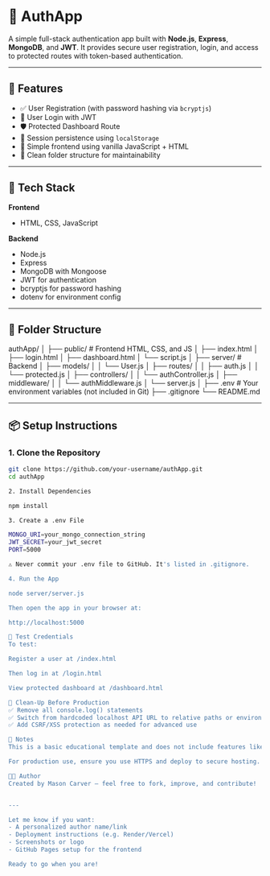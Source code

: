 # 🔐 AuthApp

A simple full-stack authentication app built with **Node.js**, **Express**, **MongoDB**, and **JWT**. It provides secure user registration, login, and access to protected routes with token-based authentication.

---

## 🚀 Features

- ✅ User Registration (with password hashing via `bcryptjs`)
- 🔐 User Login with JWT
- 🛡️ Protected Dashboard Route
- 🧠 Session persistence using `localStorage`
- 🧪 Simple frontend using vanilla JavaScript + HTML
- 📁 Clean folder structure for maintainability

---

## 🧱 Tech Stack

**Frontend**
- HTML, CSS, JavaScript

**Backend**
- Node.js
- Express
- MongoDB with Mongoose
- JWT for authentication
- bcryptjs for password hashing
- dotenv for environment config

---

## 📁 Folder Structure

authApp/
│
├── public/ # Frontend HTML, CSS, and JS
│ ├── index.html
│ ├── login.html
│ ├── dashboard.html
│ └── script.js
│
├── server/ # Backend
│ ├── models/
│ │ └── User.js
│ ├── routes/
│ │ ├── auth.js
│ │ └── protected.js
│ ├── controllers/
│ │ └── authController.js
│ ├── middleware/
│ │ └── authMiddleware.js
│ └── server.js
│
├── .env # Your environment variables (not included in Git)
├── .gitignore
└── README.md


---

## 📦 Setup Instructions

### 1. Clone the Repository

```bash
git clone https://github.com/your-username/authApp.git
cd authApp

2. Install Dependencies

npm install

3. Create a .env File

MONGO_URI=your_mongo_connection_string
JWT_SECRET=your_jwt_secret
PORT=5000

⚠️ Never commit your .env file to GitHub. It's listed in .gitignore.

4. Run the App

node server/server.js

Then open the app in your browser at:

http://localhost:5000

🧪 Test Credentials
To test:

Register a user at /index.html

Then log in at /login.html

View protected dashboard at /dashboard.html

🧼 Clean-Up Before Production
✅ Remove all console.log() statements
✅ Switch from hardcoded localhost API URL to relative paths or environment config
✅ Add CSRF/XSS protection as needed for advanced use

📌 Notes
This is a basic educational template and does not include features like password reset, email verification, or 2FA.

For production use, ensure you use HTTPS and deploy to secure hosting.

👨‍💻 Author
Created by Mason Carver – feel free to fork, improve, and contribute!


---

Let me know if you want:
- A personalized author name/link
- Deployment instructions (e.g. Render/Vercel)
- Screenshots or logo
- GitHub Pages setup for the frontend

Ready to go when you are!

